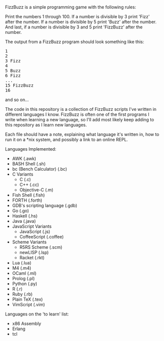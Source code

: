 FizzBuzz is a simple programming game with the following rules:

Print the numbers 1 through 100. If a number is divisible by 3 
print 'Fizz' after the number. If a number is divisible by 5 print 'Buzz'
after the number. And last, if a number is divisible by 3 and 5 print 'FizzBuzz'
after the number.

The output from a FizzBuzz program should look something like this:

<pre>
1
2
3 Fizz
4
5 Buzz
6 Fizz
...
15 FizzBuzz
16
</pre>

and so on...

The code in this repository is a collection of FizzBuzz scripts 
I've written in different languages I know. 
FizzBuzz is often one of the first programs I write
when learning a new language, so I'll 
add most likely keep adding to this repository
as I learn new languages.

Each file should have a note, explaining what language it's written in,
how to run it on a \*nix system, and possibly a link to an online REPL.

Languages Implemented:
* AWK (.awk)
* BASH Shell (.sh)
* bc (Bench Calculator) (.bc)
* C Variants 
  * C (.c)
  * C++ (.cc)
  * Objective-C (.m)
* Fish Shell (.fish)
* FORTH (.forth)
* GDB's scripting language (.gdb)
* Go (.go)
* Haskell (.hs)
* Java (.java)
* JavaScript Variants
  * JavaScript (.js)
  * CoffeeScript (.coffee)
* Scheme Variants
  * R5RS Scheme (.scm)
  * newLISP (.lsp)
  * Racket (.rkt)
* Lua (.lua)
* M4 (.m4)
* OCaml (.ml)
* Prolog (.pl)
* Python (.py)
* R (.r)
* Ruby (.rb)
* Plain TeX (.tex)
* VimScript (.vim)

Languages on the 'to learn' list:
* x86 Assembly
* Erlang
* tcl
